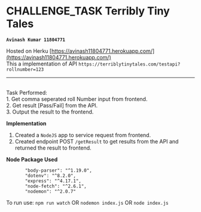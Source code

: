 # CHALLENGE_TASK Terribly Tiny Tales
**`Avinash Kumar 11804771`**<br>

Hosted on Herku [https://avinash11804771.herokuapp.com/](https://avinash11804771.herokuapp.com/)
<br>This a implementation of API
`https://terriblytinytales.com/testapi?rollnumber=123`
<hr>
<br>Task Performed:<br>
1. Get comma seperated roll Number input from frontend.<br>
2. Get result [Pass/Fail] from the API.<br>
3. Output the result to the frontend.

**Implementation**
1. Created a `NodeJS` app to service request from frontend.
2. Created endpoint POST `/getResult` to get results from the API and returned the result to frontend.

**Node Package Used**
```
       "body-parser": "^1.19.0",
       "dotenv": "^8.2.0",
       "express": "^4.17.1",
       "node-fetch": "^2.6.1",
       "nodemon": "^2.0.7"
```

To run use: ```npm run watch``` OR ```nodemon index.js``` OR ```node index.js```

